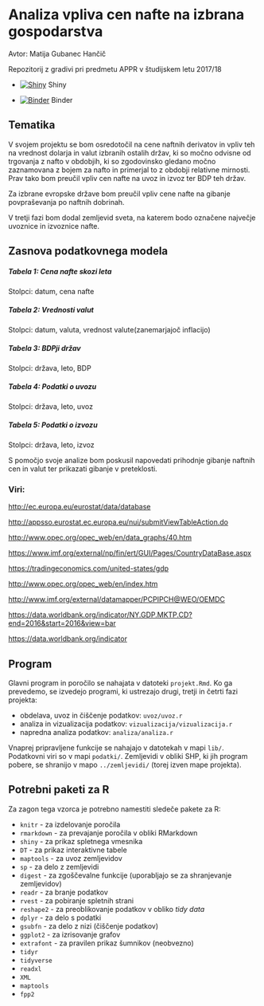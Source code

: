 # Analiza vpliva cen nafte na izbrana gospodarstva

Avtor: Matija Gubanec Hančič

Repozitorij z gradivi pri predmetu APPR v študijskem letu 2017/18

* [![Shiny](https://mybinder.org/badge_logo.svg)](https://hub.gke.mybinder.org/user/matijagh-appr-2017-18-ut9od9l5/edit/projekt.Rmd) Shiny

* [![Binder](https://mybinder.org/badge_logo.svg)](https://mybinder.org/v2/gh/MatijaGH/APPR-2017-18.git/master) Binder

## Tematika

V svojem projektu se bom osredotočil na cene naftnih derivatov in vpliv teh na 
vrednost dolarja in valut izbranih ostalih držav, ki so močno odvisne od trgovanja z nafto v obdobjih, ki so zgodovinsko gledano močno zaznamovana z bojem za nafto in primerjal to z obdobji relativne mirnosti.
Prav tako bom preučil vpliv cen nafte na uvoz in izvoz ter BDP teh držav.

Za izbrane evropske države bom preučil vpliv cene nafte na gibanje povpraševanja po naftnih dobrinah.

V tretji fazi bom dodal zemljevid sveta, na katerem bodo označene največje uvoznice in izvoznice nafte.

## Zasnova podatkovnega modela

 ##### Tabela 1:  Cena nafte skozi leta

Stolpci:
 datum, cena nafte
  
 ##### Tabela 2:  Vrednosti valut

Stolpci:
 datum, valuta, vrednost valute(zanemarjajoč inflacijo)
  
 ##### Tabela 3:  BDPji držav

Stolpci:
 država, leto, BDP

 ##### Tabela 4:  Podatki o uvozu

Stolpci:
 država, leto, uvoz

 ##### Tabela 5:  Podatki o izvozu

Stolpci:
 država, leto, izvoz
  

S pomočjo svoje analize bom poskusil napovedati prihodnje gibanje naftnih cen in valut ter prikazati gibanje v preteklosti.

### Viri:

http://ec.europa.eu/eurostat/data/database

http://appsso.eurostat.ec.europa.eu/nui/submitViewTableAction.do

http://www.opec.org/opec_web/en/data_graphs/40.htm

https://www.imf.org/external/np/fin/ert/GUI/Pages/CountryDataBase.aspx

https://tradingeconomics.com/united-states/gdp

http://www.opec.org/opec_web/en/index.htm

http://www.imf.org/external/datamapper/PCPIPCH@WEO/OEMDC

https://data.worldbank.org/indicator/NY.GDP.MKTP.CD?end=2016&start=2016&view=bar

https://data.worldbank.org/indicator

## Program

Glavni program in poročilo se nahajata v datoteki `projekt.Rmd`. Ko ga prevedemo,
se izvedejo programi, ki ustrezajo drugi, tretji in četrti fazi projekta:

* obdelava, uvoz in čiščenje podatkov: `uvoz/uvoz.r`
* analiza in vizualizacija podatkov: `vizualizacija/vizualizacija.r`
* napredna analiza podatkov: `analiza/analiza.r`

Vnaprej pripravljene funkcije se nahajajo v datotekah v mapi `lib/`. Podatkovni
viri so v mapi `podatki/`. Zemljevidi v obliki SHP, ki jih program pobere, se
shranijo v mapo `../zemljevidi/` (torej izven mape projekta).

## Potrebni paketi za R

Za zagon tega vzorca je potrebno namestiti sledeče pakete za R:

* `knitr` - za izdelovanje poročila
* `rmarkdown` - za prevajanje poročila v obliki RMarkdown
* `shiny` - za prikaz spletnega vmesnika
* `DT` - za prikaz interaktivne tabele
* `maptools` - za uvoz zemljevidov
* `sp` - za delo z zemljevidi
* `digest` - za zgoščevalne funkcije (uporabljajo se za shranjevanje zemljevidov)
* `readr` - za branje podatkov
* `rvest` - za pobiranje spletnih strani
* `reshape2` - za preoblikovanje podatkov v obliko *tidy data*
* `dplyr` - za delo s podatki
* `gsubfn` - za delo z nizi (čiščenje podatkov)
* `ggplot2` - za izrisovanje grafov
* `extrafont` - za pravilen prikaz šumnikov (neobvezno)
* `tidyr`
* `tidyverse`
* `readxl`
* `XML`
* `maptools`
* `fpp2`


